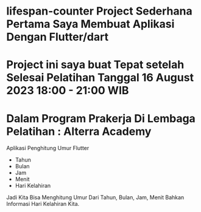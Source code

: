 # lifespan-counter Project Sederhana Pertama Saya Membuat Aplikasi Dengan Flutter/dart 
# Project ini saya buat Tepat setelah Selesai Pelatihan Tanggal 16 August 2023 18:00 - 21:00 WIB
# Dalam Program Prakerja Di Lembaga Pelatihan : Alterra Academy
Aplikasi Penghitung Umur Flutter
- Tahun
- Bulan
- Jam
- Menit
- Hari Kelahiran

  
Jadi Kita Bisa Menghitung Umur Dari Tahun, Bulan, Jam, Menit Bahkan Informasi Hari Kelahiran Kita.
